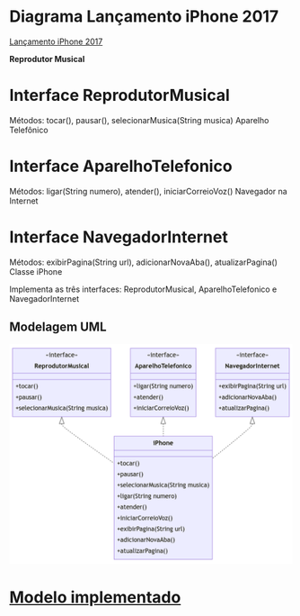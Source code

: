 # Diagrama Lançamento iPhone 2017

[Lançamento iPhone 2017 ](https://www.youtube.com/watch?v=9ou608QQRq8)

**Reprodutor Musical**

# Interface ReprodutorMusical

Métodos: tocar(), pausar(), selecionarMusica(String musica)
Aparelho Telefônico

# Interface AparelhoTelefonico

Métodos: ligar(String numero), atender(), iniciarCorreioVoz()
Navegador na Internet

# Interface NavegadorInternet

Métodos: exibirPagina(String url), adicionarNovaAba(), atualizarPagina()
Classe iPhone

Implementa as três interfaces: ReprodutorMusical, AparelhoTelefonico e NavegadorInternet

## Modelagem UML

![Descrição da Imagem](img/diagrama.png)

# [Modelo implementado](/poo/)
